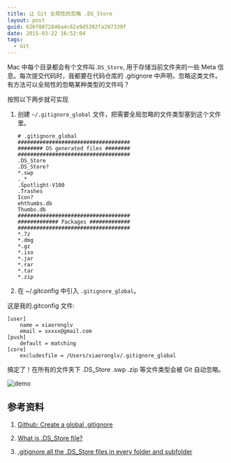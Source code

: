 ```yaml
---
title: 让 Git 全局性的忽略 .DS_Store
layout: post
guid: 626f8872846a4c62a9d5392fa297339f
date: 2015-03-22 16:52:04
tags:
  - Git
---
```


Mac 中每个目录都会有个文件叫`.DS_Store`, 用于存储当前文件夹的一些 Meta 信息。每次提交代码时，我都要在代码仓库的 .gitignore 中声明，忽略这类文件。有方法可以全局性的忽略某种类型的文件吗？

按照以下两步就可实现

1. 创建 `~/.gitignore_global` 文件，把需要全局忽略的文件类型塞到这个文件里。

    ```
    # .gitignore_global
    ####################################
    ######## OS generated files ########
    ####################################
    .DS_Store
    .DS_Store?
    *.swp
    ._*
    .Spotlight-V100
    .Trashes
    Icon?
    ehthumbs.db
    Thumbs.db
    ####################################
    ############# Packages #############
    ####################################
    *.7z
    *.dmg
    *.gz
    *.iso
    *.jar
    *.rar
    *.tar
    *.zip
    ```

2. 在 ~/.gitconfig 中引入 `.gitignore_global`。

这是我的.gitconfig 文件:

```
[user]
	name = xiaoronglv
	email = xxxxx@gmail.com
[push]
	default = matching
[core]
	excludesfile = /Users/xiaoronglv/.gitignore_global
```

搞定了！在所有的文件夹下 .DS_Store .swp .zip 等文件类型会被 Git 自动忽略。

 ![demo](http://mednoter.com/media/files/2015-03-22-demo.png)

## 参考资料

 1. [Github: Create a global .gitignore](https://help.github.com/articles/ignoring-files/)

 2. [What is .DS_Store file?](http://osxdaily.com/2009/12/31/what-is-a-ds_store-file/)

 3. [.gitignore all the .DS_Store files in every folder and subfolder](http://stackoverflow.com/questions/18393498/gitignore-all-the-ds-store-files-in-every-folder-and-subfolder)
